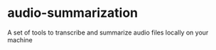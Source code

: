 # audio-summarization
A set of tools to transcribe and summarize audio files locally on your machine
